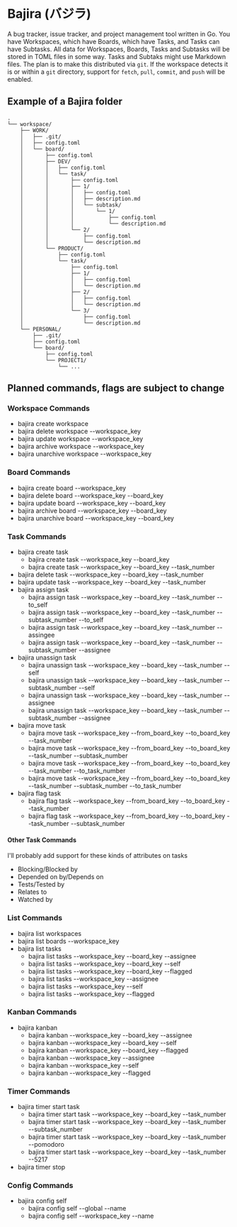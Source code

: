 # Bajira (バジラ)

A bug tracker, issue tracker, and project management tool written in Go. You have Workspaces, which have Boards, which have Tasks, and Tasks can have Subtasks. All data for Workspaces, Boards, Tasks and Subtasks will be stored in TOML files in some way. Tasks and Subtaks might use Markdown files. The plan is to make this distributed via `git`. If the workspace detects it is or within a `git` directory, support for `fetch`, `pull`, `commit`, and `push` will be enabled.

## Example of a Bajira folder

```
.
└── workspace/
    ├── WORK/
    │   ├── .git/
    │   ├── config.toml
    │   └── board/
    │       ├── config.toml
    │       ├── DEV/
    │       │   ├── config.toml
    │       │   └── task/
    │       │       ├── config.toml
    │       │       ├── 1/
    │       │       │   ├── config.toml
    │       │       │   ├── description.md
    │       │       │   └── subtask/
    │       │       │       └── 1/
    │       │       │           ├── config.toml
    │       │       │           └── description.md
    │       │       └── 2/
    │       │           ├── config.toml
    │       │           └── description.md
    │       └── PRODUCT/
    │           ├── config.toml
    │           └── task/
    │               ├── config.toml
    │               ├── 1/
    │               │   ├── config.toml
    │               │   └── description.md
    │               ├── 2/
    │               │   ├── config.toml
    │               │   └── description.md
    │               └── 3/
    │                   ├── config.toml
    │                   └── description.md
    └── PERSONAL/
        ├── .git/
        ├── config.toml
        └── board/
            ├── config.toml
            └── PROJECT1/
                └── ...
```

## Planned commands, flags are subject to change

### Workspace Commands

- bajira create workspace
- bajira delete workspace --workspace_key
- bajira update workspace --workspace_key
- bajira archive workspace --workspace_key
- bajira unarchive workspace --workspace_key

### Board Commands

- bajira create board --workspace_key
- bajira delete board --workspace_key --board_key
- bajira update board --workspace_key --board_key
- bajira archive board --workspace_key --board_key
- bajira unarchive board --workspace_key --board_key

### Task Commands

- bajira create task
  - bajira create task --workspace_key --board_key
  - bajira create task --workspace_key --board_key --task_number
- bajira delete task --workspace_key --board_key --task_number
- bajira update task --workspace_key --board_key --task_number
- bajira assign task
  - bajira assign task --workspace_key --board_key --task_number --to_self
  - bajira assign task --workspace_key --board_key --task_number --subtask_number --to_self
  - bajira assign task --workspace_key --board_key --task_number --assingee
  - bajira assign task --workspace_key --board_key --task_number --subtask_number --assignee
- bajira unassign task
  - bajira unassign task --workspace_key --board_key --task_number --self
  - bajira unassign task --workspace_key --board_key --task_number --subtask_number --self
  - bajira unassign task --workspace_key --board_key --task_number --assignee
  - bajira unassign task --workspace_key --board_key --task_number --subtask_number --assignee
- bajira move task
  - bajira move task --workspace_key --from_board_key --to_board_key --task_number
  - bajira move task --workspace_key --from_board_key --to_board_key --task_number --subtask_number
  - bajira move task --workspace_key --from_board_key --to_board_key --task_number --to_task_number
  - bajira move task --workspace_key --from_board_key --to_board_key --task_number --subtask_number --to_task_number
- bajira flag task
  - bajira flag task --workspace_key --from_board_key --to_board_key --task_number
  - bajira flag task --workspace_key --from_board_key --to_board_key --task_number --subtask_number

#### Other Task Commands

I'll probably add support for these kinds of attributes on tasks

- Blocking/Blocked by
- Depended on by/Depends on
- Tests/Tested by
- Relates to
- Watched by

### List Commands

- bajira list workspaces
- bajira list boards --workspace_key
- bajira list tasks
  - bajira list tasks --workspace_key --board_key --assignee
  - bajira list tasks --workspace_key --board_key --self
  - bajira list tasks --workspace_key --board_key --flagged
  - bajira list tasks --workspace_key --assignee
  - bajira list tasks --workspace_key --self
  - bajira list tasks --workspace_key --flagged

### Kanban Commands

- bajira kanban
  - bajira kanban --workspace_key --board_key --assignee
  - bajira kanban --workspace_key --board_key --self
  - bajira kanban --workspace_key --board_key --flagged
  - bajira kanban --workspace_key --assignee
  - bajira kanban --workspace_key --self
  - bajira kanban --workspace_key --flagged

### Timer Commands

- bajira timer start task
  - bajira timer start task --workspace_key --board_key --task_number
  - bajira timer start task --workspace_key --board_key --task_number --subtask_number
  - bajira timer start task --workspace_key --board_key --task_number --pomodoro
  - bajira timer start task --workspace_key --board_key --task_number --5217
- bajira timer stop

### Config Commands

- bajira config self
  - bajira config self --global --name
  - bajira config self --workspace_key --name
